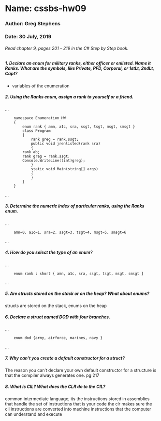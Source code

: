 # Name: cssbs-hw09
### Author: Greg Stephens
### Date: 30 July, 2019

###### Read chapter 9, pages 201 – 219 in the C# Step by Step book.

##### 1. Declare an enum for military ranks, either officer or enlisted. Name it Ranks. What are the symbols, like Private, PFD, Corporal, or 1stLt, 2ndLt, Capt?
- variables of the enumeration


##### 2. Using the Ranks enum, assign a rank to yourself or a friend.
...

		namespace Enumeration_HW
		{
			enum rank { amn, a1c, sra, ssgt, tsgt, msgt, smsgt }
			class Program
			{
				rank greg = rank.ssgt;
				public void jrenlisted(rank sra)
				{
            rank ab;
            rank greg = rank.ssgt;
            Console.WriteLine((int)greg);
				}
				static void Main(string[] args)
				{
				}
			}
		}

...

##### 3. Determine the numeric index of particular ranks, using the Ranks enum.
...

		amn=0, a1c=1, sra=2, ssgt=3, tsgt=4, msgt=5, smsgt=6
...

##### 4. How do you select the type of an enum?
...

		enum rank : short { amn, a1c, sra, ssgt, tsgt, msgt, smsgt }
...

##### 5. Are structs stored on the stack or on the heap? What about enums?
structs are stored on the stack, enums on the heap

##### 6. Declare a struct named DOD with four branches.
...

		enum dod {army, airforce, marines, navy }
...

##### 7. Why can’t you create a default constructor for a struct?
The reason you can’t declare your own default constructor for a structure is that the compiler always generates one.
pg 217

##### 8. What is CIL? What does the CLR do to the CIL?
common intermediate language; its the instructions stored in assemblies that handle the set of instructions that is your code
the clr makes sure the cil instructions are converted into machine instructions that the computer can understand and execute
